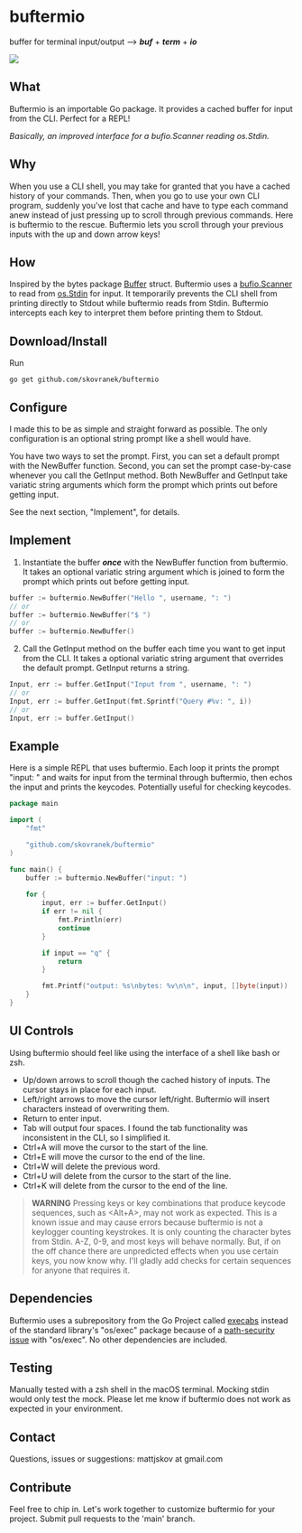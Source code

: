 # buftermio
buffer for terminal input/output --> __*buf*__ + __*term*__ + __*io*__

[![](https://godoc.org/github.com/skovranek/buftermio?status.svg)](https://pkg.go.dev/github.com/skovranek/buftermio#section-readme)
## What
Buftermio is an importable Go package. It provides a cached buffer for input from the CLI. Perfect for a REPL!

_Basically, an improved interface for a bufio.Scanner reading os.Stdin._
## Why
When you use a CLI shell, you may take for granted that you have a cached history of your commands. Then, when you go to use your own CLI program, suddenly you've lost that cache and have to type each command anew instead of just pressing up to scroll through previous commands. Here is buftermio to the rescue. Buftermio lets you scroll through your previous inputs with the up and down arrow keys!
## How
Inspired by the bytes package [Buffer](https://pkg.go.dev/bytes#Buffer) struct. Buftermio uses a [bufio.Scanner](https://pkg.go.dev/bufio#Scanner) to read from [os.Stdin](https://pkg.go.dev/os#pkg-variables) for input. It temporarily prevents the CLI shell from printing directly to Stdout while buftermio reads from Stdin. Buftermio intercepts each key to interpret them before printing them to Stdout.
## Download/Install
Run
```
go get github.com/skovranek/buftermio
```
## Configure
I made this to be as simple and straight forward as possible. The only configuration is an optional string prompt like a shell would have. 

You have two ways to set the prompt. First, you can set a default prompt with the NewBuffer function. Second, you can set the prompt case-by-case whenever you call the GetInput method. Both NewBuffer and GetInput take variatic string arguments which form the prompt which prints out before getting input. 

See the next section, "Implement", for details.
## Implement
1) Instantiate the buffer _**once**_ with the NewBuffer function from buftermio. It takes an optional variatic string argument which is joined to form the prompt which prints out before getting input.
```go
buffer := buftermio.NewBuffer("Hello ", username, ": ")
// or
buffer := buftermio.NewBuffer("$ ")
// or
buffer := buftermio.NewBuffer()
```
2) Call the GetInput method on the buffer each time you want to get input from the CLI. It takes a optional variatic string argument that overrides the default prompt. GetInput returns a string.
```go
Input, err := buffer.GetInput("Input from ", username, ": ")
// or
Input, err := buffer.GetInput(fmt.Sprintf("Query #%v: ", i))
// or
Input, err := buffer.GetInput()
```
## Example
Here is a simple REPL that uses buftermio. Each loop it prints the prompt "input: " and waits for input from the terminal through buftermio, then echos the input and prints the keycodes. Potentially useful for checking keycodes.
```go
package main

import (
    "fmt"

    "github.com/skovranek/buftermio"
)

func main() {
    buffer := buftermio.NewBuffer("input: ")
	
    for {
        input, err := buffer.GetInput()
        if err != nil {
            fmt.Println(err)
            continue
        }

        if input == "q" {
            return
        }

        fmt.Printf("output: %s\nbytes: %v\n\n", input, []byte(input))
    }
}
```
## UI Controls
Using buftermio should feel like using the interface of a shell like bash or zsh.
- Up/down arrows to scroll though the cached history of inputs. The cursor stays in place for each input.
- Left/right arrows to move the cursor left/right. Buftermio will insert characters instead of overwriting them.
- Return to enter input.
- Tab will output four spaces. I found the tab functionality was inconsistent in the CLI, so I simplified it.
- Ctrl+A will move the cursor to the start of the line.
- Ctrl+E will move the cursor to the end of the line.
- Ctrl+W will delete the previous word.
- Ctrl+U will delete from the cursor to the start of the line.
- Ctrl+K will delete from the cursor to the end of the line.
> **WARNING**
> Pressing keys or key combinations that produce keycode sequences, such as <Alt+A>, may not work as expected. This is a known issue and may cause errors because buftermio is not a keylogger counting keystrokes. It is only counting the character bytes from Stdin. A-Z, 0-9, and most keys will behave normally. But, if on the off chance there are unpredicted effects when you use certain keys, you now know why. I'll gladly add checks for certain sequences for anyone that requires it.
## Dependencies
Buftermio uses a subrepository from the Go Project called [execabs](https://pkg.go.dev/golang.org/x/sys/execabs) instead of the standard library's "os/exec" package because of a [path-security issue](https://go.dev/blog/path-security) with "os/exec". No other dependencies are included.
## Testing
Manually tested with a zsh shell in the macOS terminal. Mocking stdin would only test the mock. Please let me know if buftermio does not work as expected in your environment.
## Contact
Questions, issues or suggestions: mattjskov at gmail.com
## Contribute
Feel free to chip in. Let's work together to customize buftermio for your project. Submit pull requests to the 'main' branch.
